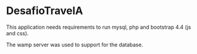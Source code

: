 # DesafioTravelA

This application needs requirements to run mysql, php and bootstrap 4.4 (js and css).

The wamp server was used to support  for the database.
